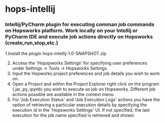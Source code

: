 # hops-intellij

### Intellij/PyCharm plugin for executing comman job commands on Hopsworks platform. Work locally on your Intellij or PyCharm IDE and execute job actions directly on Hopsworks (create,run,stop,etc.)

1.Install the plugin hops-intellij-1.0-SNAPSHOT.zip 

2. Access the 'Hopspworks Settings' for specifying user preferences under Settings -> Tools -> Hopsworks Settings. 
3. Input the Hopworks project preferences and job details you wish to work on. 
4. Open a Project and within the Project Explorer right click on the program (.jar,.py,.ipynb) you wish to execute as job on Hopsworks. Different job actions possible are available in the context menu. 
5. For 'Job Execution Status' and 'Job Execution Logs' actions you have the option of retrieving a particular execution details by specifying the execution id in the 'Hopsworks Settings' UI. If not specified, the last execution for the job name specified is retrieved and shown. 



